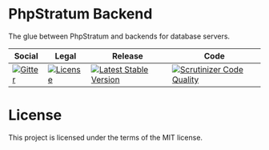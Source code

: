 # PhpStratum Backend

The glue between PhpStratum and backends for database servers.

<table>
<thead>
<tr>
<th>Social</th>
<th>Legal</th>
<th>Release</th>
<th>Code</th>
</tr>
</thead>
<tbody>
<tr>
<td>
<a href="https://gitter.im/SetBased/php-stratum?utm_source=badge&utm_medium=badge&utm_campaign=pr-badge"><img src="https://badges.gitter.im/SetBased/php-stratum.svg" alt="Gitter"/></a>
</td>
<td>
<a href="https://packagist.org/packages/setbased/php-stratum-backend"><img src="https://poser.pugx.org/setbased/php-stratum-backend/license" alt="License"/></a>
</td>
<td>
<a href="https://packagist.org/packages/setbased/php-stratum-backend"><img src="https://poser.pugx.org/setbased/php-stratum-backend/v/stable" alt="Latest Stable Version"/></a><br/>
</td>
<td>
<a href="https://scrutinizer-ci.com/g/DatabaseStratum/php-stratum-backend/?branch=master"><img src="https://scrutinizer-ci.com/g/DatabaseStratum/php-stratum-backend/badges/quality-score.png?b=master" alt="Scrutinizer Code Quality"/></a>
</td>
</tr>
</tbody>
</table>

License
=======

This project is licensed under the terms of the MIT license.
